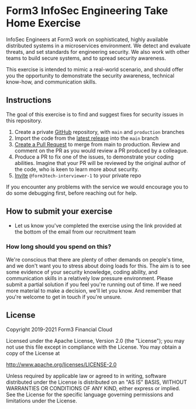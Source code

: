 # Form3 InfoSec Engineering Take Home Exercise

InfoSec Engineers at Form3 work on sophisticated, highly available distributed systems in a microservices environment. We detect and evaluate threats, and set standards for engineering security. We also work with other teams to build secure systems, and to spread security awareness.

This exercise is intended to mimic a real-world scenario, and should offer you the opportunity to demonstrate the security awareness, technical know-how, and communication skills.

## Instructions
The goal of this exercise is to find and suggest fixes for security issues in this repository.

1. Create a private [GitHub](https://help.github.com/en/articles/create-a-repo) repository, with `main` and `production` branches
1. Import the code from the [latest release](https://github.com/form3tech-oss/innsecure/releases) into the `main` branch
1. [Create a Pull Request](https://docs.github.com/en/github/collaborating-with-pull-requests/proposing-changes-to-your-work-with-pull-requests/creating-a-pull-request) to merge from main to production. Review and comment on the PR as you would review a PR produced by a colleague.
1. Produce a PR to fix one of the issues, to demonstrate your coding abilities. Imagine that your PR will be reviewed by the original author of the code, who is keen to learn more about security.
1. [Invite](https://help.github.com/en/articles/inviting-collaborators-to-a-personal-repository) `@form3tech-interviewer-1` to your private repo

If you encounter any problems with the service we would encourage you to do some debugging first, before reaching out for help.

## How to submit your exercise
- Let us know you've completed the exercise using the link provided at the bottom of the email from our recruitment team

### How long should you spend on this?
We're conscious that there are plenty of other demands on people's time, and we don't want you to stress about doing loads for this. The aim is to see some evidence of your security knowledge, coding ability, and communication skills in a relatively low pressure environment. Please submit a partial solution if you feel you're running out of time. If we need more material to make a decision, we'll let you know. And remember that you're welcome to get in touch if you're unsure.

## License
Copyright 2019-2021 Form3 Financial Cloud

Licensed under the Apache License, Version 2.0 (the "License"); you may not use this file except in compliance with the License.
You may obtain a copy of the License at

http://www.apache.org/licenses/LICENSE-2.0

Unless required by applicable law or agreed to in writing, software distributed under the License is distributed on an "AS IS" BASIS, WITHOUT WARRANTIES OR CONDITIONS OF ANY KIND, either express or implied. See the License for the specific language governing permissions and limitations under the License.
